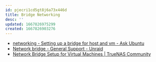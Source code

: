 ```yaml
---
id: pjecri1cd5gt8j6a73x446d
title: Bridge Networking
desc: ''
updated: 1667826975299
created: 1667826903276
---
```


* [networking - Setting up a bridge for host and vm - Ask Ubuntu](https://askubuntu.com/questions/1412503/setting-up-a-bridge-for-host-and-vm)
* [Network bridge - General Support - Unraid](https://forums.unraid.net/topic/57536-network-bridge/)
* [Network Bridge Setup for Virtual Machines | TrueNAS Community](https://www.truenas.com/community/threads/network-bridge-setup-for-virtual-machines.95850/)